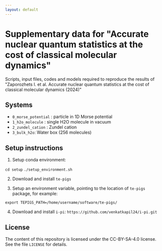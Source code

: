```yaml
---
layout: default
---
```

# Supplementary data for "Accurate nuclear quantum statistics at the cost of classical molecular dynamics"

Scripts, input files, codes and models required to reproduce the results of "Zaporozhets I. et al. Accurate nuclear quantum statistics at the cost of classical molecular
dynamics (2024)"

## Systems


- `0_morse_potential` : particle in 1D Morse potential
- `1_h2o_molecule` : single H2O molecule in vacuum
- `2_zundel_cation` : Zundel cation
- `3_bulk_h2o`:  Water box (256 molecules)


## Setup instructions

1) Setup conda environment:

`cd setup`
`./setup_environment.sh`

2) Download and install `te-pigs`


3) Setup an environment variable, pointing to the location of `te-pigs` package, for example:

`export TEPIGS_PATH=/home/username/software/te-pigs/`

4) Download and install `i-pi`: `https://github.com/venkatkapil24/i-pi.git`


## License
The content of this repository is licensed under the CC-BY-SA-4.0 license. See the file `LICENSE` for details.